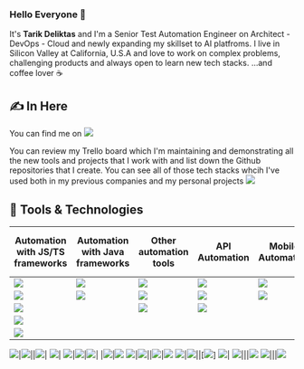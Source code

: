 ### Hello Everyone 👋

It's **Tarik Deliktas** and I'm a Senior Test Automation Engineer on Architect - DevOps - Cloud and newly expanding my skillset to AI platfroms. 
I live in Silicon Valley at California, U.S.A and love to work on complex problems, challenging products and always open to learn new tech stacks. 
...and coffee lover ☕

## &#x270d; In Here

You can find me on [![](https://img.shields.io/badge/LinkedIn-blue)](https://www.linkedin.com/in/tarik-deliktas/)

You can review my Trello board which I'm maintaining and demonstrating all the new tools and projects that I work with and list down the Github repositories that I create. You can see all of those tech stacks whcih I've used both in my previous companies and my personal projects
[![](https://img.shields.io/badge/Trello-Board-blueviolet)](https://trello.com/b/x5xMuoWY/tarik-deliktas) 


## 🔧 Tools & Technologies

Automation with JS/TS frameworks|Automation with Java frameworks|Other automation tools|API Automation|Mobile Automation|CI/CD Tools / Cloud Platfrom
----|----|----|----|----|----
![](https://img.shields.io/badge/Cypress-CucumberTS-informational?style=flat&color=2bbc8a)|![](https://img.shields.io/badge/Playwright-Cucumber-informational?style=flat&color=blue)|![](https://img.shields.io/badge/Selenium-Python-informational?style=flat&color=blueviolet)|![](https://img.shields.io/badge/Jmeter-Java-informational?style=flat&color=ff69b4)|![](https://img.shields.io/badge/Appium-Javascript-informational?style=flat&color=yellow)|![](https://img.shields.io/badge/Cypress-GitHubActions-informational?style=flat&color=yellowgreen)|
![](https://img.shields.io/badge/Cypress-Mocha-informational?style=flat&color=2bbc8a)|![](https://img.shields.io/badge/Selenium-Cucumber-informational?style=flat&color=blue)|![](https://img.shields.io/badge/Selenium-Robot-informational?style=flat&color=yellow)|![](https://img.shields.io/badge/RestAssured-Java-informational?style=flat&color=blue)|![](https://img.shields.io/badge/XCUITest-Swift-informational?style=flat&color=purple)||![](https://img.shields.io/badge/Playwright-GitHubActions-informational?style=flat&color=yellowgreen)|
![](https://img.shields.io/badge/Playwright-CucamberJS-informational?style=flat&color=2bbc8a)||![](https://img.shields.io/badge/Playwright-Robot-informational?style=flat&color=yellow)|![](https://img.shields.io/badge/SoapUI-informational?style=flat&color=yellowgreen)||![](https://img.shields.io/badge/Playwright-Azure-informational?style=flat&color=yellowgreen)|
![](https://img.shields.io/badge/WebDriverIO-Mocha-informational?style=flat&color=2bbc8a)|
![](https://img.shields.io/badge/TestCafe-BDD-informational?style=flat&color=2bbc8a)|





![](https://img.shields.io/badge/Playwright-CucamberJS-informational?style=flat&color=2bbc8a)|![](https://img.shields.io/badge/Selenium-TesNG-informational?style=flat&color=blue)||![](https://img.shields.io/badge/Espresso-Java-informational?style=flat&color=blue)|
![](https://img.shields.io/badge/TestComplete-informational?style=flat&color=yellowgreen)|
![](https://img.shields.io/badge/Jbehave-Serenity-informational?style=flat&color=blue)|![](https://img.shields.io/badge/RestSharp-Specflow-informational?style=flat&color=blueviolet)|![](https://img.shields.io/badge/CITS-informational?style=flat&color=yellowgreen)|
|![](https://img.shields.io/badge/Gatling-Scala-informational?style=flat&color=ff69b4)|![](https://img.shields.io/badge/TestProject-informational?style=flat&color=yellowgreen)
![](https://img.shields.io/badge/Cypress-Mocha-informational?style=flat&color=2bbc8a)|![](https://img.shields.io/badge/Java-Galen-informational?style=flat&color=blue)||![](https://img.shields.io/badge/RequestModule-Mocha-informational?style=flat&color=2bbc8a)|![](https://img.shields.io/badge/Tosca-informational?style=flat&color=yellowgreen)
![](https://img.shields.io/badge/Protractor-Jasmine-informational?style=flat&color=2bbc8a)|![](https://img.shields.io/badge/Java-Applitools-informational?style=flat&color=blue)||[![](https://img.shields.io/badge/Postman-Newman-informational?style=flat&color=yellowgreen)]
![](https://img.shields.io/badge/JMeter-Java-informational?style=flat&color=blue)|
![](https://img.shields.io/badge/NighwatchJS-BDD-informational?style=flat&color=2bbc8a)|||![](https://img.shields.io/badge/CitrusFramework-Java-informational?style=flat&color=blue)
![](https://img.shields.io/badge/TestCafe-BDD-informational?style=flat&color=2bbc8a)|||[![](https://img.shields.io/badge/RequestModule-Pytest-informational?style=flat&color=yellow)](https://github.com/ghoshasish99/API-Testing-Pytest)
